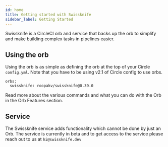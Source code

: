 ```yaml
---
id: home
title: Getting started with Swissknife
sidebar_label: Getting Started
---
```


Swissknife is a CircleCI orb and service that backs up the orb to simplify and make building
complex tasks in pipelines easier.

## Using the orb

Using the orb is as simple as defining the orb at the top of your Circle `config.yml`. Note that
you have to be using v2.1 of Circle config to use orbs.

```
orbs:
  swissknife: roopakv/swissknife@0.39.0
```

Read more about the various commands and what you can do with the Orb in the Orb Features section.

## Service

The Swissknife service adds functionality which cannot be done by just an Orb. The service is
currently in beta and to get access to the service please reach out to us at `hi@swissknife.dev`
